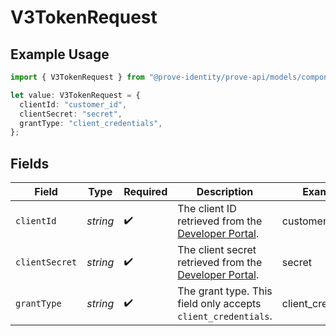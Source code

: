 # V3TokenRequest

## Example Usage

```typescript
import { V3TokenRequest } from "@prove-identity/prove-api/models/components";

let value: V3TokenRequest = {
  clientId: "customer_id",
  clientSecret: "secret",
  grantType: "client_credentials",
};
```

## Fields

| Field                                                                                                          | Type                                                                                                           | Required                                                                                                       | Description                                                                                                    | Example                                                                                                        |
| -------------------------------------------------------------------------------------------------------------- | -------------------------------------------------------------------------------------------------------------- | -------------------------------------------------------------------------------------------------------------- | -------------------------------------------------------------------------------------------------------------- | -------------------------------------------------------------------------------------------------------------- |
| `clientId`                                                                                                     | *string*                                                                                                       | :heavy_check_mark:                                                                                             | The client ID retrieved from the [Developer Portal](https://developer.prove.com/reference/authentication).     | customer_id                                                                                                    |
| `clientSecret`                                                                                                 | *string*                                                                                                       | :heavy_check_mark:                                                                                             | The client secret retrieved from the [Developer Portal](https://developer.prove.com/reference/authentication). | secret                                                                                                         |
| `grantType`                                                                                                    | *string*                                                                                                       | :heavy_check_mark:                                                                                             | The grant type. This field only accepts `client_credentials`.                                                  | client_credentials                                                                                             |